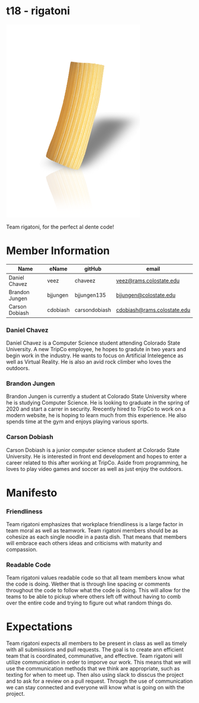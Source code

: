 # t18 - rigatoni
![Team Picture](/images/rigatoni.png)

Team rigatoni, for the perfect al dente code!

# Member Information
Name | eName | gitHub | email 
---- | ----- | ------ | ----- |
Daniel Chavez | veez | chaveez | veez@rams.colostate.edu
Brandon Jungen | bjjungen | bjjungen135| bjjungen@colostate.edu
Carson Dobiash | cdobiash | carsondobiash | cdobiash@rams.colostate.edu

### Daniel Chavez
Daniel Chavez is a Computer Science student attending Colorado State University. A new TripCo employee, he hopes to gradute in two years and begin work in the industry. He wants to focus on Artificial Intelegence as well as Virtual Reality. He is also an avid rock climber who loves the outdoors. 

### Brandon Jungen
Brandon Jungen is currently a student at Colorado State University where he is studying Computer Science. He is looking to graduate in the spring of 2020 and start a carrer in security. Rrecently hired to TripCo to work on a modern website, he is hoping to learn much from this experience. He also spends time at the gym and enjoys playing various sports.

### Carson Dobiash
Carson Dobiash is a junior computer science student at Colorado State University. He is interested in front end development and hopes to enter a career related to this after working at TripCo. Aside from programming, he loves to play video games and soccer as well as just enjoy the outdoors.

# Manifesto
### Friendliness 
  Team rigatoni emphasizes that workplace friendliness is a large factor in team moral as well as teamwork. Team rigatoni members should be as cohesize as each single noodle in a pasta dish. That means that members will embrace each others ideas and criticisms with maturity and compassion.
  
### Readable Code
  Team rigatoni values readable code so that all team members know what the code is doing. Wether that is through line spacing or comments throughout the code to follow what the code is doing. This will allow for the teams to be able to pickup where others left off without having to comb over the entire code and trying to figure out what random things do.
 
# Expectations
  Team rigatoni expects all members to be present in class as well as timely with all submissions and pull requests. The goal is to create ann efficient team that is coordinated, communative, and effective.
  Team rigatoni will utilize communication in order to imporve our work. This means that we will use the communication methods that we think are appropriate, such as texting for when to meet up. Then also using slack to disscus the project and to ask for a review on a pull request. Through the use of communication we can stay connected and everyone will know what is going on with the project.

